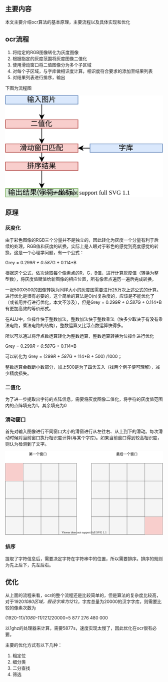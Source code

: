 ## 主要内容
本文主要介绍ocr算法的基本原理，主要流程以及具体实现和优化

## ocr流程
1. 将给定的RGB图像转化为灰度图像
2. 根据指定的灰度范围将灰度图像二值化
3. 使用滑动窗口将二值图像分为多个子区域
4. 对每个子区域，与字库做相识度计算，相识度符合要求的添加至结果列表
5. 对结果列表进行排序，输出

下图为流程图

![altr](./ocr_flow.svg)

## 原理
### 灰度化
由于彩色图像的RGB三个分量并不是独立的，因此转化为灰度一个分量有利于后续的处理，RGB值和灰度的转换，实际上是人眼对于彩色的感觉到亮度感觉的转换，这是一个心理学问题，有一个公式：

Grey = 0.299*R + 0.587*G + 0.114*B

根据这个公式，依次读取每个像素点的R，G，B值，进行计算灰度值（转换为整型数），将灰度值赋值给新图像的相应位置，所有像素点遍历一遍后完成转换。

一张500X500的图像转换为同样大小的灰度图需要进行25万次上述公式的计算。进行优化是很有必要的，这个简单的算法是O(n)复杂度的，应该是不能优化了（或者用并行进行优化，本文不涉及），但是Grey = 0.299*R + 0.587*G + 0.114*B有更加高效的等价形式。

在ALU中，位操作快于整数加法，整数加法快于整数乘法（快多少取决于有没有乘法电路，乘法电路的结构），整数运算又比浮点数运算快得多。

所以可以通过将浮点数运算转化为整数运算，整数运算转换为位操作进行优化

Grey = 0.299*R + 0.587*G + 0.114*B

可以转化为
Grey = (299*R + 587*G + 114*B + 500) /1000；

整数运算会截断小数部分，加上500是为了四舍五入（找两个例子便可理解），减少精度损失。

### 二值化
为了进一步提取出字符的点阵信息，需要将灰度图像二值化，将字符的灰度值范围内的点阵填充为1，其余填充为0

### 滑动窗口
首先对输入图像进行不同窗口大小的滑窗进行从左往右、从上到下的滑动。每次滑动时候对当前窗口执行相识度计算(与某个字库)。如果当前窗口得到较高相识度，则认为检测到了文字。

![atr](slider_window.svg)


### 排序
提取了字符信息后，需要决定字符在字符串中的位置，所以需要排序。排序的规则为先上后下，先左后右。

## 优化
从上面的流程来看，ocr的整个流程还是比较简单的，但是算法的复杂度比较高，对于1920*1080区域，假设字库为12*12，字库总量为20000的汉字字库，则需要比较的像素次数为

(1920-11)*(1080-11)*12*12*20000=5 877 276 480 000

以1ghz的处理器来计算，需要5877s，速度实现太慢了，因此优化在ocr很有必要。

主要的优化方式有以下几种：
1. 粗定位
2. 细分类
3. 二分查找
4. 筛选